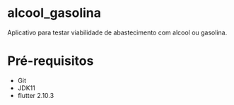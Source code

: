 # alcool_gasolina

 Aplicativo para testar viabilidade de abastecimento com alcool ou gasolina.

# Pré-requisitos

  * Git
  * JDK11
  * flutter 2.10.3
